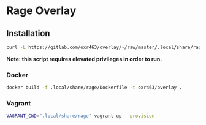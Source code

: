 # Rage <OxR463> Overlay

## Installation

```sh
curl -L https://gitlab.com/oxr463/overlay/-/raw/master/.local/share/rage/scripts/install.sh | sh -
```

**Note: this script requires elevated privileges in order to run.**

### Docker

```sh
docker build -f .local/share/rage/Dockerfile -t oxr463/overlay .
```

### Vagrant

```sh
VAGRANT_CWD=".local/share/rage" vagrant up --provision
```

